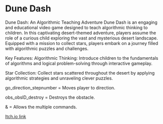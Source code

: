 # Dune Dash

Dune Dash: An Algorithmic Teaching Adventure
Dune Dash is an engaging and educational video game designed to teach algorithmic thinking to children. In this captivating desert-themed adventure, players assume the role of a curious child exploring the vast and mysterious desert landscape. Equipped with a mission to collect stars, players embark on a journey filled with algorithmic puzzles and challenges.

Key Features:
Algorithmic Thinking: Introduce children to the fundamentals of algorithms and logical problem-solving through interactive gameplay.

Star Collection: Collect stars scattered throughout the desert by applying algorithmic strategies and unraveling clever puzzles.

go_direction_stepnumber = Moves player to direction.

obs_obsID_destroy = Destroys the obstacle. 

& = Allows the multiple commands.


[Itch.io link](https://hilamghost.itch.io/dunedash)

